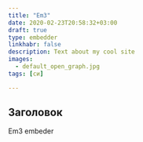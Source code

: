 ```yaml
---
title: "Em3"  
date: 2020-02-23T20:58:32+03:00  
draft: true
type: embedder
linkhabr: false  
description: Text about my cool site
images:
  - default_open_graph.jpg
tags: [си]  

---  
```

## Заголовок 
Em3  embeder